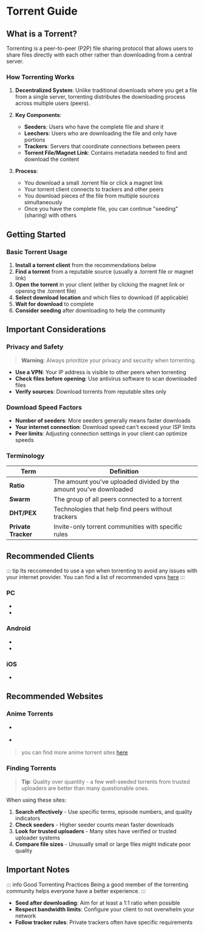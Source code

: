 # Torrent Guide

## What is a Torrent?

Torrenting is a peer-to-peer (P2P) file sharing protocol that allows users to share files directly with each other rather than downloading from a central server.

### How Torrenting Works

1. **Decentralized System**: Unlike traditional downloads where you get a file from a single server, torrenting distributes the downloading process across multiple users (peers).

2. **Key Components**:
   - **Seeders**: Users who have the complete file and share it
   - **Leechers**: Users who are downloading the file and only have portions
   - **Trackers**: Servers that coordinate connections between peers
   - **Torrent File/Magnet Link**: Contains metadata needed to find and download the content

3. **Process**:
   - You download a small .torrent file or click a magnet link
   - Your torrent client connects to trackers and other peers
   - You download pieces of the file from multiple sources simultaneously
   - Once you have the complete file, you can continue "seeding" (sharing) with others

## Getting Started

### Basic Torrent Usage

1. **Install a torrent client** from the recommendations below
2. **Find a torrent** from a reputable source (usually a .torrent file or magnet link)
3. **Open the torrent** in your client (either by clicking the magnet link or opening the .torrent file)
4. **Select download location** and which files to download (if applicable)
5. **Wait for download** to complete
6. **Consider seeding** after downloading to help the community


## Important Considerations

### Privacy and Safety

> **Warning**: Always prioritize your privacy and security when torrenting.

- **Use a VPN**: Your IP address is visible to other peers when torrenting
- **Check files before opening**: Use antivirus software to scan downloaded files
- **Verify sources**: Download torrents from reputable sites only

### Download Speed Factors

- **Number of seeders**: More seeders generally means faster downloads
- **Your internet connection**: Download speed can't exceed your ISP limits
- **Peer limits**: Adjusting connection settings in your client can optimize speeds

### Terminology

| Term | Definition |
|------|------------|
| **Ratio** | The amount you've uploaded divided by the amount you've downloaded |
| **Swarm** | The group of all peers connected to a torrent |
| **DHT/PEX** | Technologies that help find peers without trackers |
| **Private Tracker** | Invite-only torrent communities with specific rules |


## Recommended Clients
::: tip
Its reccomended to use a vpn when torrenting to avoid any issues with your internet provider.
You can find a list of recommended vpns [here](/tools#vpn)
:::
### PC
- [<Pill name="qBittorrent" icon="twemoji:star" color="yellow" />](https://www.qbittorrent.org) 
- [<Pill name="BiglyBT" />](https://www.biglybt.com/) 

### Android
- [<Pill name="LibreTorrent" icon="twemoji:star" color="yellow" />](https://github.com/proninyaroslav/libretorrent) 
- [<Pill name="BiglyBT" />](https://play.google.com/store/apps/details?id=com.biglybt.android.client) 
### iOS
- [<Pill name="Gopeed" />](https://gopeed.com/) 


## Recommended Websites

### Anime Torrents
- [<Pill name="Nyaa" icon="twemoji:star" color="yellow" />](https://nyaa.si) 

- [<Pill name="AnimeTosho" />](https://animetosho.org) 

> you can find more anime torrent sites [here](/websites#torrenting)

### Finding Torrents

> **Tip**: Quality over quantity - a few well-seeded torrents from trusted uploaders are better than many questionable ones.

When using these sites:
1. **Search effectively** - Use specific terms, episode numbers, and quality indicators
2. **Check seeders** - Higher seeder counts mean faster downloads
3. **Look for trusted uploaders** - Many sites have verified or trusted uploader systems
4. **Compare file sizes** - Unusually small or large files might indicate poor quality

## Important Notes

::: info Good Torrenting Practices
Being a good member of the torrenting community helps everyone have a better experience.
:::

- **Seed after downloading**: Aim for at least a 1:1 ratio when possible
- **Respect bandwidth limits**: Configure your client to not overwhelm your network
- **Follow tracker rules**: Private trackers often have specific requirements